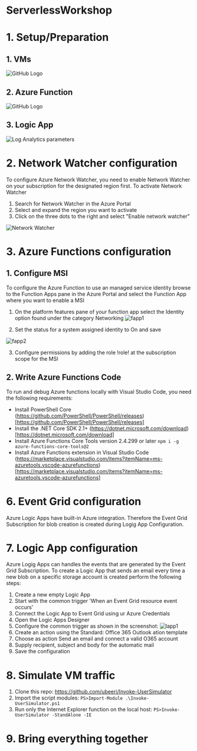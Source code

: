 # ServerlessWorkshop

# 1. Setup/Preparation
## 1. VMs
![GitHub Logo](/images/logo.png)
## 2. Azure Function
![GitHub Logo](/images/logo.png)
## 3. Logic App
![Log Analytics parameters](/images/ServerlessWorkshop-0000.jpg)
# 2. Network Watcher configuration

To configure Azure Network Watcher, you need to enable Network Watcher on your subscription for the designated region first.
To activate Network Watcher
1. Search for Network Watcher in the Azure Portal
2. Select and expand the region you want to activate
3. Click on the three dots to the right and select "Enable network watcher"

![Network Watcher](/images/ServerlessWorkshop-0002.jpg) 

# 3. Azure Functions configuration
## 1. Configure MSI

To configure the Azure Function to use an managed service identity browse to the Function Apps pane in the Azure Portal and select the Function App where you want to enable a MSI
1. On the platform features pane of your function app select the Identity option found under the category Networking
![fapp1](/images/ServerlessWorkshop-0012.jpg) 

2. Set the status for a system assigned identity to On and save

![fapp2](/images/ServerlessWorkshop-0013.jpg) 

3. Configure permissions by adding the role !role! at the subscription scope for the MSI

## 2. Write Azure Functions Code

To run and debug Azure functions locally with Visual Studio Code, you need the following requirements:
- Install PowerShell Core (https://github.com/PowerShell/PowerShell/releases)[https://github.com/PowerShell/PowerShell/releases]
- Install the .NET Core SDK 2.1+ (https://dotnet.microsoft.com/download)[https://dotnet.microsoft.com/download]
- Install Azure Functions Core Tools version 2.4.299 or later `npm i -g azure-functions-core-tools@2`
- Install Azure Functions extension in Visual Studio Code (https://marketplace.visualstudio.com/items?itemName=ms-azuretools.vscode-azurefunctions)[https://marketplace.visualstudio.com/items?itemName=ms-azuretools.vscode-azurefunctions]

# 6. Event Grid configuration
Azure Logic Apps have built-in Azure integration. Therefore the Event Grid Subscription for blob creation is created during Logig App Configuration.

# 7. Logic App configuration
Azure Logig Apps can handles the events that are generated by the Event Grid Subscription. To create a Logic App that sends an email every time a new blob on a specific storage account is created perform the following steps:

1. Create a new empty Logic App
2. Start with the common trigger 'When an Event Grid resource event occurs'
3. Connect the Logic App to Event Grid using ur Azure Credentials
4. Open the Logic Apps Designer
5. Configure the common trigger as shown in the screenshot:
![lapp1](/images/ServerlessWorkshop-0011.jpg)
6. Create an action using the Standard: Office 365 Outlook ation template
7. Choose as action Send an email and connect a valid O365 account
8. Supply recipient, subject and body for the automatic mail
9. Save the configuration

# 8. Simulate VM traffic
1. Clone this repo: https://github.com/ubeeri/Invoke-UserSimulator
2. Import the script modules:
`PS>Import-Module .\Invoke-UserSimulator.ps1`
3. Run only the Internet Explorer function on the local host:
`PS>Invoke-UserSimulator -StandAlone -IE`
# 9. Bring everything together
